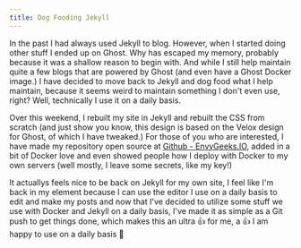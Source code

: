 ```yaml
---
title: Dog Fooding Jekyll
---
```


In the past I had always used Jekyll to blog.  However, when I started doing other stuff I ended up on Ghost.  Why has escaped my memory, probably because it was a shallow reason to begin with. And while I still help maintain quite a few blogs that are powered by Ghost (and even have a Ghost Docker image.) I have decided to move back to Jekyll and dog food what I help maintain, because it seems weird to maintain something I don't even use, right?  Well, technically I use it on a daily basis.

Over this weekend, I rebuilt my site in Jekyll and rebuilt the CSS from scratch (and just show you know, this design is based on the Velox design for Ghost, of which I have tweaked.)  For those of you who are interested, I have made my repository open source at [Github - EnvyGeeks.IO](https://github.com/envygeeks/envygeeks.io), added in a bit of Docker love and even showed people how I deploy with Docker to my own servers (well mostly, I leave some secrets, like my key!)

It actuallys feels nice to be back on Jekyll for my own site, I feel like I'm back in my element because I can use the editor I use on a daily basis to edit and make my posts and now that I've decided to utilize some stuff we use with Docker and Jekyll on a daily basis, I've made it as simple as a Git push to get things done, which makes this an ultra :+1: for me, a :+1: I am happy to use on a daily basis :100:
